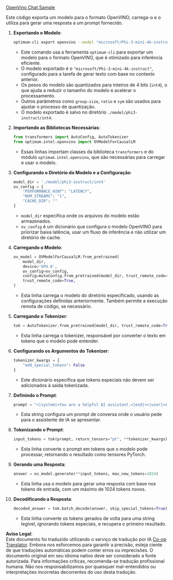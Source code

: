 <!--
CO_OP_TRANSLATOR_METADATA:
{
  "original_hash": "a2a54312eea82ac654fb0f6d39b1f772",
  "translation_date": "2025-07-16T23:03:59+00:00",
  "source_file": "md/02.Application/01.TextAndChat/Phi3/E2E_OpenVino_Chat.md",
  "language_code": "br"
}
-->
[OpenVino Chat Sample](../../../../../../code/06.E2E/E2E_OpenVino_Chat_Phi3-instruct.ipynb)

Este código exporta um modelo para o formato OpenVINO, carrega-o e o utiliza para gerar uma resposta a um prompt fornecido.

1. **Exportando o Modelo**:  
   ```bash
   optimum-cli export openvino --model "microsoft/Phi-3-mini-4k-instruct" --task text-generation-with-past --weight-format int4 --group-size 128 --ratio 0.6 --sym --trust-remote-code ./model/phi3-instruct/int4
   ```  
   - Este comando usa a ferramenta `optimum-cli` para exportar um modelo para o formato OpenVINO, que é otimizado para inferência eficiente.  
   - O modelo exportado é o `"microsoft/Phi-3-mini-4k-instruct"`, configurado para a tarefa de gerar texto com base no contexto anterior.  
   - Os pesos do modelo são quantizados para inteiros de 4 bits (`int4`), o que ajuda a reduzir o tamanho do modelo e acelerar o processamento.  
   - Outros parâmetros como `group-size`, `ratio` e `sym` são usados para ajustar o processo de quantização.  
   - O modelo exportado é salvo no diretório `./model/phi3-instruct/int4`.

2. **Importando as Bibliotecas Necessárias**:  
   ```python
   from transformers import AutoConfig, AutoTokenizer
   from optimum.intel.openvino import OVModelForCausalLM
   ```  
   - Essas linhas importam classes da biblioteca `transformers` e do módulo `optimum.intel.openvino`, que são necessárias para carregar e usar o modelo.

3. **Configurando o Diretório do Modelo e a Configuração**:  
   ```python
   model_dir = './model/phi3-instruct/int4'
   ov_config = {
       "PERFORMANCE_HINT": "LATENCY",
       "NUM_STREAMS": "1",
       "CACHE_DIR": ""
   }
   ```  
   - `model_dir` especifica onde os arquivos do modelo estão armazenados.  
   - `ov_config` é um dicionário que configura o modelo OpenVINO para priorizar baixa latência, usar um fluxo de inferência e não utilizar um diretório de cache.

4. **Carregando o Modelo**:  
   ```python
   ov_model = OVModelForCausalLM.from_pretrained(
       model_dir,
       device='GPU.0',
       ov_config=ov_config,
       config=AutoConfig.from_pretrained(model_dir, trust_remote_code=True),
       trust_remote_code=True,
   )
   ```  
   - Esta linha carrega o modelo do diretório especificado, usando as configurações definidas anteriormente. Também permite a execução remota de código, se necessário.

5. **Carregando o Tokenizer**:  
   ```python
   tok = AutoTokenizer.from_pretrained(model_dir, trust_remote_code=True)
   ```  
   - Esta linha carrega o tokenizer, responsável por converter o texto em tokens que o modelo pode entender.

6. **Configurando os Argumentos do Tokenizer**:  
   ```python
   tokenizer_kwargs = {
       "add_special_tokens": False
   }
   ```  
   - Este dicionário especifica que tokens especiais não devem ser adicionados à saída tokenizada.

7. **Definindo o Prompt**:  
   ```python
   prompt = "<|system|>You are a helpful AI assistant.<|end|><|user|>can you introduce yourself?<|end|><|assistant|>"
   ```  
   - Esta string configura um prompt de conversa onde o usuário pede para o assistente de IA se apresentar.

8. **Tokenizando o Prompt**:  
   ```python
   input_tokens = tok(prompt, return_tensors="pt", **tokenizer_kwargs)
   ```  
   - Esta linha converte o prompt em tokens que o modelo pode processar, retornando o resultado como tensores PyTorch.

9. **Gerando uma Resposta**:  
   ```python
   answer = ov_model.generate(**input_tokens, max_new_tokens=1024)
   ```  
   - Esta linha usa o modelo para gerar uma resposta com base nos tokens de entrada, com um máximo de 1024 tokens novos.

10. **Decodificando a Resposta**:  
    ```python
    decoded_answer = tok.batch_decode(answer, skip_special_tokens=True)[0]
    ```  
    - Esta linha converte os tokens gerados de volta para uma string legível, ignorando tokens especiais, e recupera o primeiro resultado.

**Aviso Legal**:  
Este documento foi traduzido utilizando o serviço de tradução por IA [Co-op Translator](https://github.com/Azure/co-op-translator). Embora nos esforcemos para garantir a precisão, esteja ciente de que traduções automáticas podem conter erros ou imprecisões. O documento original em seu idioma nativo deve ser considerado a fonte autorizada. Para informações críticas, recomenda-se tradução profissional humana. Não nos responsabilizamos por quaisquer mal-entendidos ou interpretações incorretas decorrentes do uso desta tradução.